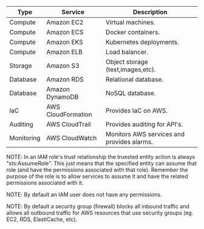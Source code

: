 | Type       | Service            | Description                                |
| ---------- | ------------------ | ------------------------------------------ |
| Compute    | Amazon EC2         | Virtual machines.                          |
| Compute    | Amazon ECS         | Docker containers.                         |
| Compute    | Amazon EKS         | Kubernetes deployments.                    |
| Compute    | Amazon ELB         | Load balancer.                             |
| Storage    | Amazon S3          | Object storage (text,images,etc).          |
| Database   | Amazon RDS         | Relational database.                       |
| Database   | Amazon DynamoDB    | NoSQL database.                            |
| IaC        | AWS CloudFormation | Provides IaC on AWS.                       |
| Auditing   | AWS CloudTrail     | Provides auditing for API's.               |
| Monitoring | AWS CloudWatch     | Monitors AWS services and provides alarms. |


NOTE: In an IAM role's trust relationship the truested entity action is always
"sts:AssumeRole". This just means that the specified entity can assume that role
(and have the permissions associated with that role). Remember the purpose of
the role is to allow services to assume it and have the related permissions
associated with it.

NOTE: By default an IAM user does not have any permissions.

NOTE: By default a security group (firewall) blocks all inbound traffic and
allows all outbound traffic for AWS resources that use security groups (eg. 
EC2, RDS, ElastiCache, etc).